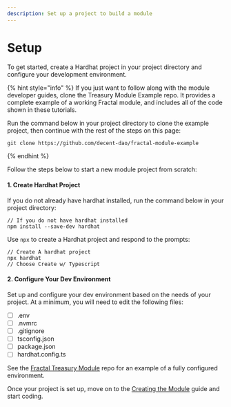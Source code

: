 ```yaml
---
description: Set up a project to build a module
---
```


# Setup

To get started, create a Hardhat project in your project directory and configure your development environment.

{% hint style="info" %}
If you just want to follow along with the module developer guides, clone the Treasury Module Example repo. It provides a complete example of a working Fractal module, and includes all of the code shown in these tutorials.

Run the command below in your project directory to clone the example project, then continue with the rest of the steps on this page:

```
git clone https://github.com/decent-dao/fractal-module-example
```
{% endhint %}

Follow the steps below to start a new module project from scratch:

#### 1. Create Hardhat Project

If you do not already have hardhat installed, run the command below in your project directory:

```
// If you do not have hardhat installed
npm install --save-dev hardhat
```

Use `npx` to create a Hardhat project and respond to the prompts:

```
// Create A hardhat project
npx hardhat
// Choose Create w/ Typescript
```

#### 2. Configure Your Dev Environment

Set up and configure your dev environment based on the needs of your project. At a minimum, you will need to edit the following files:

* [ ] .env
* [ ] .nvmrc
* [ ] .gitignore
* [ ] tsconfig.json
* [ ] package.json
* [ ] hardhat.config.ts

See the [Fractal Treasury Module](https://github.com/decent-dao/fractal-module-treasury) repo for an example of a fully configured environment.

Once your project is set up, move on to the [Creating the Module](creating-the-module.md) guide and start coding.

